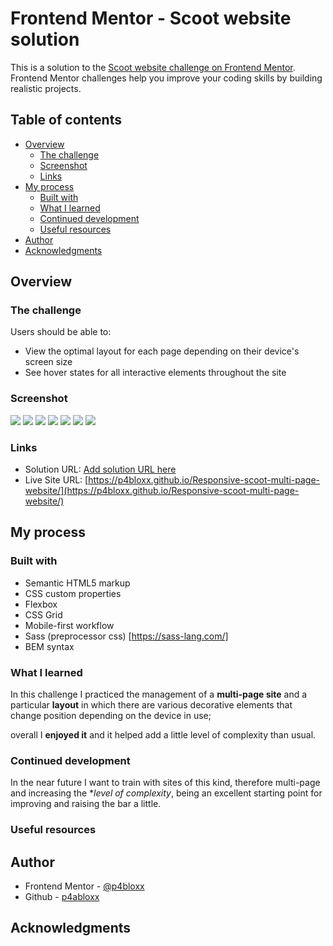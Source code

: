# Frontend Mentor - Scoot website solution

This is a solution to the [Scoot website challenge on Frontend Mentor](https://www.frontendmentor.io/challenges/scoot-multipage-website-N76alNPRJ). Frontend Mentor challenges help you improve your coding skills by building realistic projects.

## Table of contents

- [Overview](#overview)
  - [The challenge](#the-challenge)
  - [Screenshot](#screenshot)
  - [Links](#links)
- [My process](#my-process)
  - [Built with](#built-with)
  - [What I learned](#what-i-learned)
  - [Continued development](#continued-development)
  - [Useful resources](#useful-resources)
- [Author](#author)
- [Acknowledgments](#acknowledgments)

## Overview

### The challenge

Users should be able to:

- View the optimal layout for each page depending on their device's screen size
- See hover states for all interactive elements throughout the site

### Screenshot

![](./SCREENSHOTS/Home%20mobile.png)
![](./SCREENSHOTS/Navmenu%20mobile.png)
![](./SCREENSHOTS/Home%20tablet.png)
![](./SCREENSHOTS/Home%20desktop.png)
![](./SCREENSHOTS/About%20desktop.png)
![](./SCREENSHOTS/Careers%20desktop.png)
![](./SCREENSHOTS/Location%20desktop.png)

### Links

- Solution URL: [Add solution URL here](https://your-solution-url.com)
- Live Site URL: [https://p4bloxx.github.io/Responsive-scoot-multi-page-website/](https://p4bloxx.github.io/Responsive-scoot-multi-page-website/)

## My process

### Built with

- Semantic HTML5 markup
- CSS custom properties
- Flexbox
- CSS Grid
- Mobile-first workflow
- Sass (preprocessor css) [https://sass-lang.com/]
- BEM syntax

### What I learned

In this challenge I practiced the management of a **multi-page site** and a particular **layout** in which there are various decorative elements that change position depending on the device in use;

overall I **enjoyed it** and it helped add a little level of complexity than usual.

### Continued development

In the near future I want to train with sites of this kind, therefore multi-page and increasing the \*_level of complexity_, being an excellent starting point for improving and raising the bar a little.

### Useful resources

## Author

- Frontend Mentor - [@p4bloxx](https://www.frontendmentor.io/profile/p4bloxx)
- Github - [p4abloxx](https://github.com/p4bloxx)

## Acknowledgments
